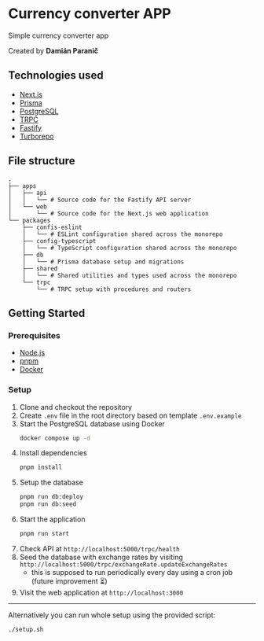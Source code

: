 # Currency converter APP
Simple currency converter app

Created by **Damián Paranič**

## Technologies used
- [Next.js](https://nextjs.org)
- [Prisma](https://www.prisma.io)
- [PostgreSQL](https://www.postgresql.org)
- [TRPC](https://trpc.io)
- [Fastify](https://fastify.dev/)
- [Turborepo](https://turborepo.com/)


## File structure
```
.
├── apps
│   ├── api
│   │   └── # Source code for the Fastify API server
│   └── web
│       └── # Source code for the Next.js web application
└── packages        
    ├── confis-eslint
    │   └── # ESLint configuration shared across the monorepo
    ├── config-typescript  
    │   └── # TypeScript configuration shared across the monorepo
    ├── db
    │   └── # Prisma database setup and migrations
    ├── shared
    │   └── # Shared utilities and types used across the monorepo
    └── trpc
        └── # TRPC setup with procedures and routers
```

## Getting Started
### Prerequisites
- [Node.js](https://nodejs.org)
- [pnpm](https://pnpm.io)
- [Docker](https://www.docker.com)

### Setup
1. Clone and checkout the repository
2. Create `.env` file in the root directory based on template `.env.example`
3. Start the PostgreSQL database using Docker
   ```bash
   docker compose up -d
   ```
4. Install dependencies
   ```bash
   pnpm install
   ```
5. Setup the database
   ```bash
   pnpm run db:deploy
   pnpm run db:seed
   ```
6. Start the application
   ```bash
   pnpm run start
   ```
7. Check API at `http://localhost:5000/trpc/health`
8. Seed the database with exchange rates by visiting `http://localhost:5000/trpc/exchangeRate.updateExchangeRates`
   - this is supposed to run periodically every day using a cron job (future improvement ⏳)
9. Visit the web application at `http://localhost:3000`

--- 

Alternatively you can run whole setup using the provided script:
```bash
./setup.sh
```

